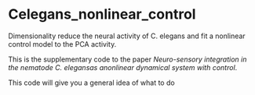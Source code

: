 # Celegans_nonlinear_control
Dimensionality reduce the neural activity of C. elegans and fit a nonlinear control model to the PCA activity.


This is the supplementary code to the paper _Neuro-sensory integration in the nematode C. elegansas anonlinear dynamical system with control_.

This code will give you a general idea of what to do
